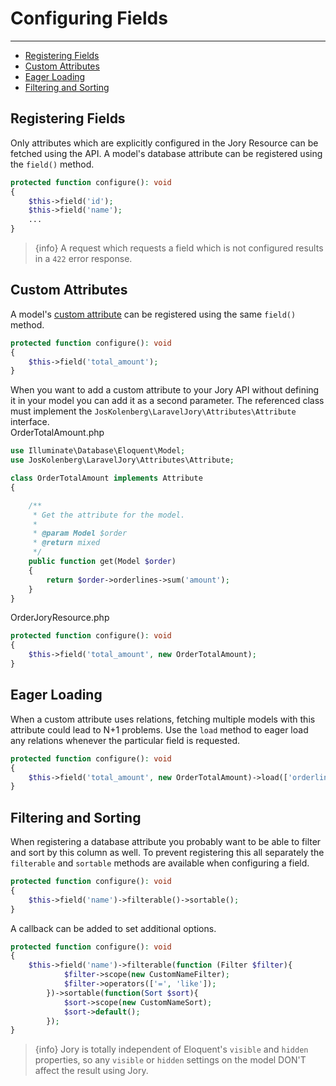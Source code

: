# Configuring Fields

---

- [Registering Fields](#registering)
- [Custom Attributes](#custom-attributes)
- [Eager Loading](#eager)
- [Filtering and Sorting](#filtering-sorting)

<a name="registering"></a>
## Registering Fields
Only attributes which are explicitly configured in the Jory Resource can be fetched using the API. A model's database attribute can be registered using the ```field()``` method.

```php
protected function configure(): void
{
    $this->field('id');
    $this->field('name');
    ...
}
```
> {info} A request which requests a field which is not configured results in a ```422``` error response.

<a name="custom-attributes"></a>
## Custom Attributes
A model's [custom attribute](https://laravel.com/docs/6.x/eloquent-mutators#accessors-and-mutators) can be registered using the same ```field()``` method.

```php
protected function configure(): void
{
    $this->field('total_amount');
}
```

When you want to add a custom attribute to your Jory API without defining it in your model you can add it as a second parameter. The referenced class must implement the ```JosKolenberg\LaravelJory\Attributes\Attribute``` interface.  
OrderTotalAmount.php
```php
use Illuminate\Database\Eloquent\Model;
use JosKolenberg\LaravelJory\Attributes\Attribute;

class OrderTotalAmount implements Attribute
{

    /**
     * Get the attribute for the model.
     *
     * @param Model $order
     * @return mixed
     */
    public function get(Model $order)
    {
        return $order->orderlines->sum('amount');
    }
}
```
OrderJoryResource.php
```php
protected function configure(): void
{
    $this->field('total_amount', new OrderTotalAmount);
}
```

<a name="eager"></a>
## Eager Loading
When a custom attribute uses relations, fetching multiple models with this attribute could lead to N+1 problems. Use the ```load``` method to eager load any relations whenever the particular field is requested.

```php
protected function configure(): void
{
    $this->field('total_amount', new OrderTotalAmount)->load(['orderlines']);
}
```

<a name="filtering-sorting"></a>
## Filtering and Sorting
When registering a database attribute you probably want to be able to filter and sort by this column as well. To prevent registering this all separately the ```filterable``` and ```sortable``` methods are available when configuring a field. 
```php
protected function configure(): void
{
    $this->field('name')->filterable()->sortable();
}
```
A callback can be added to set additional options.
```php
protected function configure(): void
{
    $this->field('name')->filterable(function (Filter $filter){
            $filter->scope(new CustomNameFilter);
            $filter->operators(['=', 'like']);
        })->sortable(function(Sort $sort){
            $sort->scope(new CustomNameSort);
            $sort->default();
        });
}
```

> {info} Jory is totally independent of Eloquent's ```visible``` and ```hidden``` properties, so any ```visible``` or ```hidden``` settings on the model DON'T affect the result using Jory.

